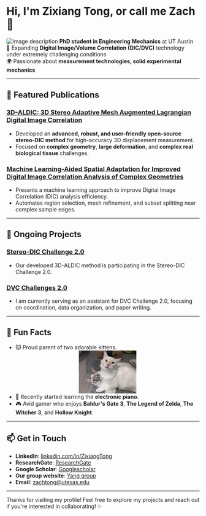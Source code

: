 # Hi, I'm Zixiang Tong, or call me Zach 👋

<img src="https://github.com/user-attachments/assets/02fbd54a-eaba-4830-97dd-7ae7f683a5d2" alt="image description" width="25" /> **PhD student in Engineering Mechanics** at UT Austin  <br>
🧪 Expanding **Digital Image/Volume Correlation (DIC/DVC)** technology under extremely challenging conditions  
🌍 Passionate about **measurement technologies, solid experimental mechanics**   

---

## 🚀 Featured Publications

### [3D-ALDIC: 3D Stereo Adaptive Mesh Augmented Lagrangian Digital Image Correlation](https://www.researchsquare.com/article/rs-5507109/v1)
- Developed an **advanced, robust, and user-friendly open-source stereo-DIC method** for high-accuracy 3D displacement measurement.  
- Focused on **complex geometry**, **large deformation**, and **complex real biological tissue** challenges.

### [Machine Learning-Aided Spatial Adaptation for Improved Digital Image Correlation Analysis of Complex Geometries](https://www.researchsquare.com/article/rs-5566473/v1)
- Presents a machine learning approach to improve Digital Image Correlation (DIC) analysis efficiency.
- Automates region selection, mesh refinement, and subset splitting near complex sample edges.

---

## 🚀 Ongoing Projects

### [Stereo-DIC Challenge 2.0](https://idics.org/challenge/)
- Our developed 3D-ALDIC method is participating in the Stereo-DIC Challenge 2.0.

### [DVC Challenges 2.0](https://idics.org/challenge/)
- I am currently serving as an assistant for DVC Challenge 2.0, focusing on coordination, data organization, and paper writing.

---

## 🎨 Fun Facts

- 🐱 Proud parent of two adorable kittens.
  <div style="display: flex; justify-content: center; gap: 10px;">
    <img src="./image/IMG_9302.JPG" alt="描述" style="width: 45%; max-width: 150px; height: auto;">
  </div>
- 🎹 Recently started learning the **electronic piano**.  
- 🎮 Avid gamer who enjoys **Baldur's Gate 3**, **The Legend of Zelda**, **The Witcher 3**, and **Hollow Knight**.

---

## 📫 Get in Touch

- **LinkedIn**: [linkedin.com/in/ZixiangTong](https://www.linkedin.com/in/zixiang-tong-0606ba29a/)
- **ResearchGate**: [ResearchGate](https://www.researchgate.net/profile/Zixiang-Tong)
- **Google Scholar**: [Googlescholar](https://scholar.google.com/citations?user=6xlr4lsAAAAJ&hl=zh-CN&authuser=1)
- **Our group website**: [Yang group](https://sites.utexas.edu/yang/)
- **Email**: zachtong@utexas.edu

---
Thanks for visiting my profile! Feel free to explore my projects and reach out if you're interested in collaborating! ✨
